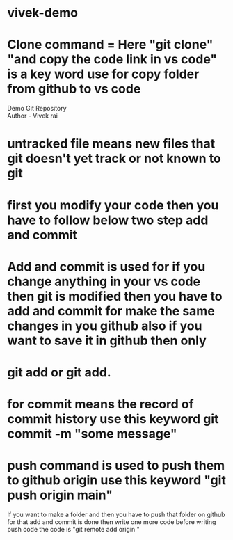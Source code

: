 # vivek-demo

# Clone command = Here "git clone" "and copy the code link in vs code" is a key word use for copy folder from github to vs code

Demo Git Repository
<br>
Author - Vivek rai

# untracked file means new files that git doesn't yet track or not known to git
# first you modify your code then you have to follow below two step add and commit

# Add and commit is used for if you change anything in your vs code then git is modified then you have to add and commit for make the same changes in you github also if you want to save it in github then only

# git add<filename> or git add.

# for commit means the record of commit history use this keyword git commit -m "some message"

# push command is used to push them to github origin use this keyword "git push origin main"

If you want to make a folder and then you have to push that folder on github for that add and commit is done then write one more code before writing push code 
the code is "git remote add origin <link>"
